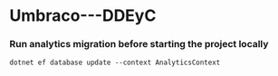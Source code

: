 # Umbraco---DDEyC 

### Run analytics migration before starting the project locally
`dotnet ef database update --context AnalyticsContext`